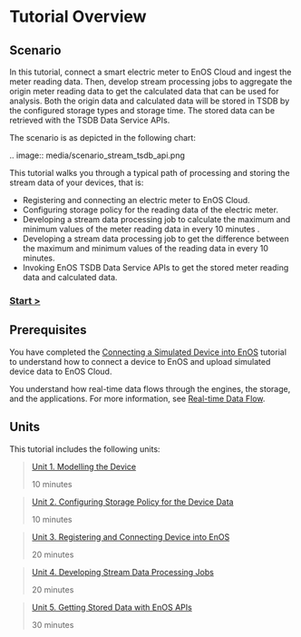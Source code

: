 # Tutorial Overview

## Scenario

In this tutorial, connect a smart electric meter to EnOS Cloud and ingest the meter reading data. Then, develop stream processing jobs to aggregate the origin meter reading data to get the calculated data that can be used for analysis. Both the origin data and calculated data will be stored in TSDB by the configured storage types and storage time. The stored data can be retrieved with the TSDB Data Service APIs.

The scenario is as depicted in the following chart:

.. image:: media/scenario_stream_tsdb_api.png

This tutorial walks you through a typical path of processing and storing the stream data of your devices, that is:

- Registering and connecting an electric meter to EnOS Cloud.
- Configuring storage policy for the reading data of the electric meter.
- Developing a stream data processing job to calculate the maximum and minimum values of the meter reading data in every 10 minutes .
- Developing a stream data processing job to get the difference between the maximum and minimum values of the reading data in every 10 minutes.
- Invoking EnOS TSDB Data Service APIs to get the stored meter reading data and calculated data.

### [Start >](modelling_device)

## Prerequisites

You have completed the [Connecting a Simulated Device into EnOS](/docs/device-connection/en/2.0.9/tutorial/connecting_device_simulated/index.html) tutorial to understand how to connect a device to EnOS and upload simulated device data to EnOS Cloud.

You understand how real-time data flows through the engines, the storage, and the applications. For more information, see [Real-time Data Flow](../../learn/data_flow). 

## Units

This tutorial includes the following units:

> [Unit 1. Modelling the Device](modelling_device)
>
> 10 minutes

> [Unit 2. Configuring Storage Policy for the Device Data](configuring_storage_policy)
>
> 10 minutes

> [Unit 3. Registering and Connecting Device into EnOS](connecting_device)
>
> 20 minutes

> [Unit 4. Developing Stream Data Processing Jobs](developing_streams)
>
> 20 minutes

> [Unit 5. Getting Stored Data with EnOS APIs](getting_stored_data)
>
> 30 minutes
